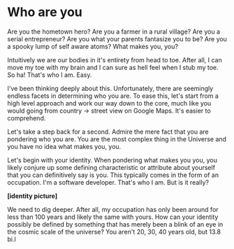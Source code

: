 # Who are you
Are you the hometown hero? Are you a farmer in a rural village? Are you a serial entrepreneur? Are you what your parents fantasize you to be? Are you a spooky lump of self aware atoms? What makes you, you?

Intuitively we are our bodies in it's entirety from head to toe. After all, I can move my toe with my brain and I can sure as hell feel when I stub my toe. So ha! That's who I am. Easy.

I've been thinking deeply about this. Unfortunately, there are seemingly endless facets in determining who you are. To ease this, let's start from a high level approach and work our way down to the core, much like you would going from country -> street view on Google Maps. It's easier to comprehend.

Let's take a step back for a second. Admire the mere fact that you are pondering who you are. You are the most complex thing in the Universe and you have no idea what makes you, you.

Let's begin with your identity. When pondering what makes you you, you likely conjure up some defining characteristic or attribute about yourself that you can definitively say is you. This typically comes in the form of an occupation. I'm a software developer. That's who I am. But is it really? 

**[identity picture]**

We need to dig deeper. After all, my occupation has only been around for less than 100 years and likely the same with yours. How can your identity possibly be defined by something that has merely been a blink of an eye in the cosmic scale of the universe? You aren't 20, 30, 40 years old, but 13.8 bi.l
<!--stackedit_data:
eyJoaXN0b3J5IjpbLTUxODAzMzU0MiwtMTkxMTUzNTI2NSwtNz
E2Nzc1MTUsLTEzNjMwNjQ1ODVdfQ==
-->